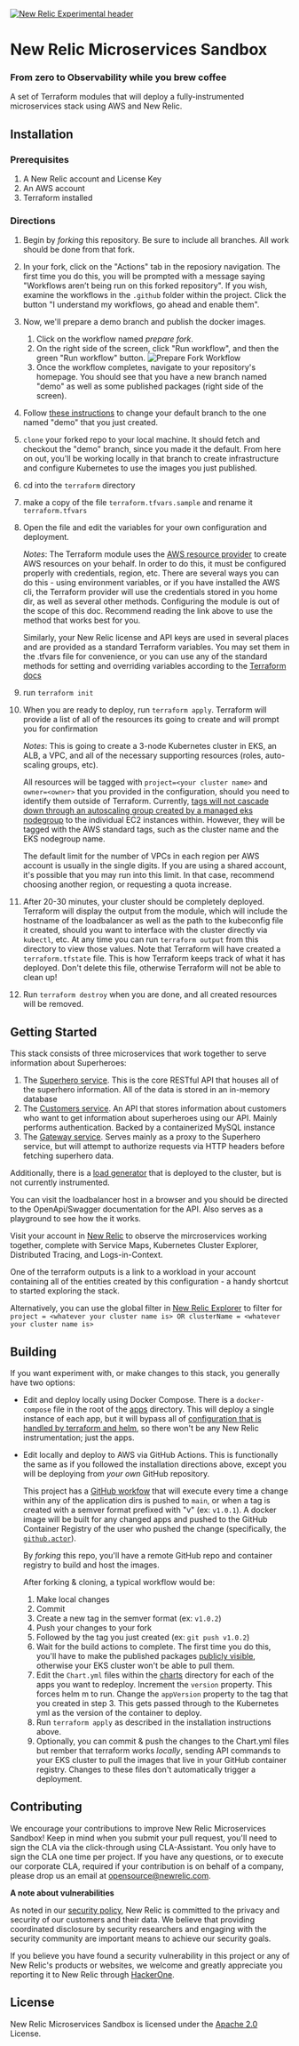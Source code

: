 [![New Relic Experimental header](https://github.com/newrelic/opensource-website/raw/master/src/images/categories/Experimental.png)](https://opensource.newrelic.com/oss-category/#new-relic-experimental)

# New Relic Microservices Sandbox
### From zero to Observability while you brew coffee

A set of Terraform modules that will deploy a fully-instrumented microservices stack using AWS and New Relic.

## Installation
### Prerequisites
1. A New Relic account and License Key
2. An AWS account
3. Terraform installed

### Directions
1. Begin by *forking* this repository.  Be sure to include all branches. All work should be done from that fork.
2. In your fork, click on the "Actions" tab in the reposiory navigation.
    The first time you do this, you will be prompted with a message saying
    "Workflows aren’t being run on this forked repository".  If you wish, examine the workflows in the `.github` folder within the project. Click the button
    "I understand my workflows, go ahead and enable them".
3. Now, we'll prepare a demo branch and publish the docker images.
    1.  Click on the workflow named *prepare fork*.
    2.  On the right side of the screen, click "Run workflow", and then the green "Run workflow" button.
    ![Prepare Fork Workflow](./doc/assets/prepare_fork.png)
    3.  Once the workflow completes, navigate to your repository's homepage.  You should see that you have a new branch named "demo" as well as some published packages (right side of the screen).
4. Follow [these instructions](https://docs.github.com/en/repositories/configuring-branches-and-merges-in-your-repository/managing-branches-in-your-repository/changing-the-default-branch#changing-the-default-branch) to change your default branch to the one named "demo" that you just created.
5. `clone` your forked repo to your local machine.  It should fetch and checkout the "demo" branch, since you made it the default. From here on out, you'll be working locally in that branch to create infrastructure and configure Kubernetes to use the images you just published.
6. cd into the `terraform` directory
7. make a copy of the file `terraform.tfvars.sample` and rename it `terraform.tfvars`
8. Open the file and edit the variables for your own configuration and deployment.
    
    _Notes_: The Terraform module uses the [AWS resource provider](https://registry.terraform.io/providers/hashicorp/aws/latest/docs)
    to create AWS resources on your behalf. In order to do this, it must be configured properly with credentials, region, etc.
    There are several ways you can do this - using environment variables, or if you have installed the AWS cli, the Terraform provider
    will use the credentials stored in you home dir, as well as several other methods.  Configuring the module is out of the scope
    of this doc.  Recommend reading the link above to use the method that works best for you.

    Similarly, your New Relic license and API keys are used in several places and are provided as a standard Terraform variables.  You
    may set them in the .tfvars file for convenience, or you can use any of the standard methods for setting and overriding variables
    according to the [Terraform docs](https://www.terraform.io/language/values/variables#variables-on-the-command-line)
9. run `terraform init`
10. When you are ready to deploy, run `terraform apply`.  Terraform will provide a list of all of the resources its going to create
    and will prompt you for confirmation

    _Notes_:  This is going to create a 3-node Kubernetes cluster in EKS, an ALB, a VPC, and all of the necessary supporting
    resources (roles, auto-scaling groups, etc).
    
    All resources will be tagged with `project=<your cluster name>` and `owner=<owner>`
    that you provided in the configuration, should you need to identify them outside of Terraform.  Currently, [tags will not cascade down through an autoscaling group created by a managed eks nodegroup](https://github.com/aws/containers-roadmap/issues/608) to the individual EC2 instances within.  However, they will be tagged with the AWS standard tags, such as the cluster name and the EKS nodegroup name.
    
    The default limit for the number of VPCs in each region per AWS account is usually in the single digits.  If you are using
    a shared account, it's possible that you may run into this limit.  In that case, recommend choosing another region,
    or requesting a quota increase.
11. After 20-30 minutes, your cluster should be completely deployed.  Terraform will display the output from the module, which will
    include the hostname of the loadbalancer as well as the path to the kubeconfig file it created, should you want to interface with the
    cluster directly via `kubectl`, etc.  At any time you can run `terraform output` from this directory to view those values.  Note that
    Terraform will have created a `terraform.tfstate` file.  This is how Terraform keeps track of what it has deployed.  Don't
    delete this file, otherwise Terraform will not be able to clean up!
12. Run `terraform destroy` when you are done, and all created resources will be removed.

## Getting Started

This stack consists of three microservices that work together to serve information about Superheroes:
1. The [Superhero service](./apps/superheroes/).  This is the core RESTful API that houses all of the superhero information.  All of the data is stored in an in-memory database
2. The [Customers service](./apps/customers/).  An API that stores information about customers who want to get information about superheroes using our API.  Mainly performs authentication.  Backed by a containerized MySQL instance
3. The [Gateway service](./apps/gateway/).  Serves mainly as a proxy to the Superhero service, but will attempt to authorize requests via HTTP headers before fetching superhero data.

Additionally, there is a [load generator](./apps/loadgen/) that is deployed to the cluster, but is not currently instrumented.

You can visit the loadbalancer host in a browser and you should be directed to the OpenApi/Swagger documentation for the API.  Also serves as a playground to see how the it works.

Visit your account in [New Relic](https://one.newrelic.com) to observe the mircroservices working together, complete with Service Maps, Kubernetes Cluster Explorer, Distributed Tracing, and Logs-in-Context.

One of the terraform outputs is a link to a workload in your account containing all of the entities created by this configuration - a handy shortcut to started exploring the stack.

Alternatively, you can use the global filter in [New Relic Explorer](https://docs.newrelic.com/docs/new-relic-solutions/new-relic-one/core-concepts/new-relic-explorer-view-performance-across-apps-services-hosts/#filter-tag) to filter for `project = <whatever your cluster name is> OR clusterName = <whatever your cluster name is>`

## Building

If you want experiment with, or make changes to this stack, you generally have two options:

- Edit and deploy locally using Docker Compose.  There is a `docker-compose` file in the root of the [apps](./apps/) directory.  This will deploy a single instance of each app, but it will bypass all of [configuration that is handled by terraform and helm](./terraform/kubernetes-objects/applications.tf), so there won't be any New Relic instrumentation; just the apps.

- Edit locally and deploy to AWS via GitHub Actions.  This is functionally the same as if you followed the installation directions above, except you will be deploying from _your own_ GitHub repository.  

  This project has a [GitHub workfow](.github/workflows/build-push-image.yml) that will execute every time a change within any of the application dirs is pushed to `main`, or when a tag is created with a semver format prefixed with "v" (ex: `v1.0.1`).  A docker image will be built for any changed apps and pushed to the GitHub Container Registry of the user who pushed the change (specifically, the [`github.actor`](https://docs.github.com/en/actions/learn-github-actions/contexts)).  

  By *forking* this repo, you'll have a remote GitHub repo and container registry to build and host the images.  
  
  After forking & cloning, a typical workflow would be:  
    1. Make local changes
    2. Commit
    3. Create a new tag in the semver format (ex: `v1.0.2`)
    4. Push your changes to your fork
    5. Followed by the tag you just created (ex: `git push v1.0.2`)
    6. Wait for the build actions to complete.
    The first time you do this, you'll have to make the published packages [publicly visible](https://docs.github.com/en/packages/learn-github-packages/configuring-a-packages-access-control-and-visibility#configuring-visibility-of-container-images-for-your-personal-account), otherwise your EKS cluster won't be able to pull them. 
    7. Edit the `Chart.yml` files within the [charts](./charts/) directory for each of the apps you want to redeploy.  Increment the `version` property.  This forces helm m to run.  Change the `appVersion` property to the tag that you created in step 3.  This gets passed through to the Kubernetes yml as the version of the container to deploy.
    8. Run `terraform apply` as described in the installation instructions above.
    9. Optionally, you can commit & push the changes to the Chart.yml files but rember that terraform works _locally_, sending API commands to your EKS cluster to pull the images that live in your GitHub container registry.  Changes to these files don't automatically trigger a deployment.


## Contributing
We encourage your contributions to improve New Relic Microservices Sandbox! Keep in mind when you submit your pull request, you'll need to sign the CLA via the click-through using CLA-Assistant. You only have to sign the CLA one time per project.
If you have any questions, or to execute our corporate CLA, required if your contribution is on behalf of a company,  please drop us an email at opensource@newrelic.com.

**A note about vulnerabilities**

As noted in our [security policy](../../security/policy), New Relic is committed to the privacy and security of our customers and their data. We believe that providing coordinated disclosure by security researchers and engaging with the security community are important means to achieve our security goals.

If you believe you have found a security vulnerability in this project or any of New Relic's products or websites, we welcome and greatly appreciate you reporting it to New Relic through [HackerOne](https://hackerone.com/newrelic).

## License
New Relic Microservices Sandbox is licensed under the [Apache 2.0](http://apache.org/licenses/LICENSE-2.0.txt) License.
